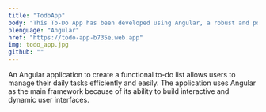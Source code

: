 ```yaml
---
title: "TodoApp"
body: "This To-Do App has been developed using Angular, a robust and popular framework for building dynamic and high-performance web applications. The app allows users to create, manage and organize their daily tasks efficiently. With an intuitive design and practical functionality, this app is ideal for people who want to keep a clear track of their pending activities."
plenguage: "Angular"
href: "https://todo-app-b735e.web.app"
img: todo_app.jpg
github: ""
---
```



An Angular application to create a functional to-do list allows users to manage their daily tasks efficiently and easily. The application uses Angular as the main framework because of its ability to build interactive and dynamic user interfaces.
